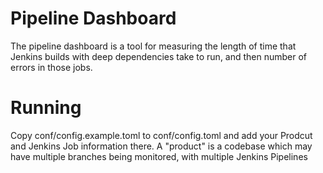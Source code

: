 # Pipeline Dashboard

The pipeline dashboard is a tool for measuring the length of time that Jenkins builds with deep dependencies take to run, and then number of errors in those jobs.

# Running

Copy conf/config.example.toml to conf/config.toml and add your Prodcut and Jenkins Job information there.  A "product" is a codebase which may have multiple branches being monitored, with multiple Jenkins Pipelines

